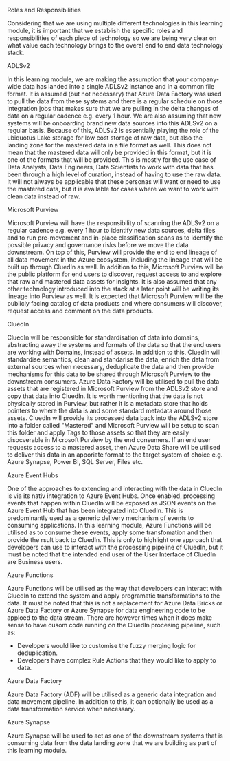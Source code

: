 Roles and Responsibilities

Considering that we are using multiple different technologies in this learning module, it is important that we establish the specific roles and responsibilities of each piece of technology so we are being very clear on what value each technology brings to the overal end to end data technology stack. 

ADLSv2

In this learning module, we are making the assumption that your company-wide data has landed into a single ADLSv2 instance and in a common file format. It is assumed (but not necessary) that Azure Data Factory was used to pull the data from these systems and there is a regular schedule on those integration jobs that makes sure that we are pulling in the delta changes of data on a regular cadence e.g. every 1 hour. We are also assuming that new systems will be onboarding brand new data sources into this ADLSv2 on a regular basis. Because of this, ADLSv2 is essentially playing the role of the ubiquotus Lake storage for low cost storage of raw data, but also the landing zone for the mastered data in a file format as well. This does not mean that the mastered data will only be provided in this format, but it is one of the formats that will be provided. This is mostly for the use case of Data Analysts, Data Engineers, Data Scientists to work with data that has been through a high level of curation, instead of having to use the raw data. It will not always be applicable that these personas will want or need to use the mastered data, but it is available for cases where we want to work with clean data instead of raw. 

Microsoft Purview

Microsoft Purview will have the responsibility of scanning the ADLSv2 on a regular cadence e.g. every 1 hour to identify new data sources, delta files and to run pre-movement and in-place classification scans as to identify the possible privacy and governance risks before we move the data downstream. On top of this, Purview will provide the end to end lineage of all data movement in the Azure ecosystem, including the lineage that will be built up through CluedIn as well. In addition to this, Microsoft Purview will be the public platform for end users to discover, request access to and explore that raw and mastered data assets for insights. It is also assumed that any other technology introduced into the stack at a later point will be writing its lineage into Purview as well. It is expected that Microsoft Purview will be the publicly facing catalog of data products and where consumers will discover, request access and comment on the data products. 

CluedIn

CluedIn will be responsible for standardisation of data into domains, abstracting away the systems and formats of the data so that the end users are working with Domains, instead of assets. In addition to this, CluedIn will standardise semantics, clean and standarise the data, enrich the data from external sources when necessary, deduplicate the data and then provide mechanisms for this data to be shared through Microsoft Purview to the downstream consumers. Azure Data Factory will be utilised to pull the data assets that are registered in Microsoft Purview from the ADLSv2 store and copy that data into CluedIn. It is worth mentioning that the data is not physically stored in Purview, but rather it is a metadata store that holds pointers to where the data is and some standard metadata around those assets. CluedIn will provide its processed data back into the ADLSv2 store into a folder called "Mastered" and Microsoft Purview will be setup to scan this folder and apply Tags to those assets so that they are easily disocverable in Microsoft Purview by the end consumers. If an end user requests access to a mastered asset, then Azure Data Share will be utilised to deliver this data in an apporiate format to the target system of choice e.g. Azure Synapse, Power BI, SQL Server, Files etc. 

Azure Event Hubs

One of the approaches to extending and interacting with the data in CluedIn is via its nativ integration to Azure Event Hubs. Once enabled, processing events that happen within CluedIn will be exposed as JSON events on the Azure Event Hub that has been integrated into CluedIn. This is predominantly used as a generic delivery mechanism of events to consuming applications. In this learning module, Azure Functions will be utilised as to consume these events, apply some transfomation and then provide the rsult back to CluedIn. This is only to highlight one approach that developers can use to interact with the processing pipeline of CluedIn, but it must be noted that the intended end user of the User Interface of CluedIn are Business users. 

Azure Functions

Azure Functions will be utilised as the way that developers can interact with CluedIn to extend the system and apply programatic transformations to the data. It must be noted that this is not a replacement for Azure Data Bricks or Azure Data Factory or Azure Synapse for data engineering code to be apploed to the data stream. There are however times when it does make sense to have cusom code running on the CluedIn procesing pipeline, such as:

 - Developers would like to customise the fuzzy merging logic for deduplication. 
 - Developers have complex Rule Actions that they would like to apply to data. 

Azure Data Factory

Azure Data Factory (ADF) will be utilised as a generic data integration and data movement pipeline. In addition to this, it can optionally be used as a data transformation service when necessary. 

Azure Synapse

Azure Synapse will be used to act as one of the downstream systems that is consuming data from the data landing zone that we are building as part of this learning module. 